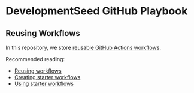 # DevelopmentSeed GitHub Playbook

## Reusing Workflows

In this repository, we store [reusable GitHub Actions workflows](https://docs.github.com/en/actions/using-workflows/reusing-workflows).

Recommended reading:

- [Reusing workflows](https://docs.github.com/en/actions/using-workflows/reusing-workflows)
- [Creating starter workflows](https://docs.github.com/en/actions/using-workflows/creating-starter-workflows-for-your-organization)
- [Using starter workflows](https://docs.github.com/en/actions/using-workflows/using-starter-workflows)
